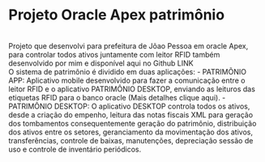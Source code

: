 # Projeto Oracle Apex patrimônio
<br>
Projeto que desenvolvi para prefeitura de Jõao Pessoa em oracle Apex, para controlar todos ativos juntamente com leitor RFID também desenvolvido por mim e
disponível aqui no Github LINK
<br>
O sistema de patrimônio é dividido em duas aplicações:
- PATRIMÕNIO APP: Aplicativo mobile desenvolvido para fazer a comunicação entre o leitor RFID e o aplicativo PATRIMÔNIO DESKTOP, enviando as leituros das etiquetas 
RFID para o banco oracle (Mais detalhes clique aqui).
- PATRIMÔNIO DESKTOP: O aplicativo DESKTOP controla todos os ativos, desde a criação do empenho, leitura das notas fiscais XML para geração dos tombamentos consequentemente
geração do patrimônio, distribuição dos ativos entre os setores, geranciamento da movimentação dos ativos, transferências, controle de baixas, manutenções, depreciação sessão de uso
e controle de inventário periódicos.


